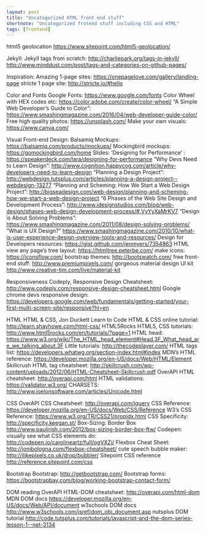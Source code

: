 ```yaml
---
layout: post
title: "Uncategorized HTML front end stuff"
shortnote: "Uncategorized frotend stuff including CSS and HTML"
tags: [frontend]
---
```


html5 geolocation https://www.sitepoint.com/html5-geolocation/

Jekyll:
Jekyll tags from scratch: http://charliepark.org/tags-in-jekyll/
http://www.minddust.com/post/tags-and-categories-on-github-pages/

Inspiration:
Amazing 1-page sites: https://onepagelove.com/gallery/landing-page
stricte 1 page site: http://stricte.io/#hello

Color and Fonts
Google Fonts: https://www.google.com/fonts
Color Wheel with HEX codes etc: https://color.adobe.com/create/color-wheel/
“A Simple Web Developer’s Guide to Color”: https://www.smashingmagazine.com/2016/04/web-developer-guide-color/
Free high quality photos: https://unsplash.com/
Make your own visuals: https://www.canva.com/

Visual Front-end Design:
Balsamiq Mockups: https://balsamiq.com/products/mockups/
Mockingbird mockups: https://gomockingbird.com/home
Slides: ‘Designing for Performance’ : https://speakerdeck.com/lara/designing-for-performance
“Why Devs Need to Learn Design”: http://www.cognition.happycog.com/article/why-developers-need-to-learn-design
“Planning a Design Project”: http://webdesign.tutsplus.com/articles/planning-a-design-project--webdesign-13277
“Planning and Scheming: How We Start a Web Design Project”: http://bigseadesign.com/web-design/planning-and-scheming-how-we-start-a-web-design-project
“6 Phases of the Web Site Design and Development Process”: http://www.idesignstudios.com/blog/web-design/phases-web-design-development-process/#.VyYyXaMrKV7
“Design is About Solving Problems”: https://www.smashingmagazine.com/2011/08/design-solving-problems/
“What is UX Design?” https://www.smashingmagazine.com/2010/10/what-is-user-experience-design-overview-tools-and-resources/
Design for Developers resources: https://gist.github.com/jenmyers/7354863
HTML view any page’s tree layout: https://htmltree.peterbe.com/
make icons: https://iconsflow.com/
bootstrap themes: http://bootswatch.com/
free front-end stuff: http://www.premiumpixels.com/
gorgeous material design UI kit http://www.creative-tim.com/live/material-kit

Responsiveness
Codeply, Responsive Design Cheatsheet: http://www.codeply.com/responsive-design-cheatsheet.html
Google chrome devs responsive design: https://developers.google.com/web/fundamentals/getting-started/your-first-multi-screen-site/responsive?hl=en

HTML
HTML & CSS, Jon Duckett
Learn to Code HTML & CSS online tutorial: http://learn.shayhowe.com/html-css/
HTML5Rocks HTML5, CSS tutorials: http://www.html5rocks.com/en/tutorials/?page=1
HTML head: https://www.w3.org/wiki/The_HTML_head_element#Head.3F_What_head_are_we_talking_about.3F
Little tutorials: http://thecodeplayer.com/
HTML tags list: https://developers.whatwg.org/section-index.html#index
MDN’s HTML reference: https://developer.mozilla.org/en-US/docs/Web/HTML/Element
Skillcrush HTML tag cheatsheet: http://skillcrush.com/wp-content/uploads/2012/06/HTML-Cheatsheet-Skillcrush.pdf
OverAPI HTML cheatsheet: http://overapi.com/html
HTML validations: https://validator.w3.org/
CHARSETS: http://www.joelonsoftware.com/articles/Unicode.html

CSS
OverAPI CSS Cheatsheet: http://overapi.com/jquery
CSS Reference: https://developer.mozilla.org/en-US/docs/Web/CSS/Reference
W3’s CSS Reference: https://www.w3.org/TR/CSS21/propidx.html
CSS Specificity: http://specificity.keegan.st/
Box-Sizing: Border Box http://www.paulirish.com/2012/box-sizing-border-box-ftw/
Codepen: visually see what CSS elements do: http://codepen.io/carolineartz/full/ogVXZj/
Flexbox Cheat Sheet: http://jonibologna.com/flexbox-cheatsheet/
cute speech bubble maker: http://ilikepixels.co.uk/drop/bubbler/
Sitepoint CSS reference http://reference.sitepoint.com/css

Bootstrap
Bootstrap: http://getbootstrap.com/
Bootstrap forms: https://bootstrapbay.com/blog/working-bootstrap-contact-form/


DOM reading
OverAPI HTML-DOM cheatsheet: http://overapi.com/html-dom
MDN DOM docs https://developer.mozilla.org/en-US/docs/Web/API/document
w3schools DOM docs http://www.w3schools.com/jsref/dom_obj_document.asp
nutsplus DOM tutorial http://code.tutsplus.com/tutorials/javascript-and-the-dom-series-lesson-1--net-3134
